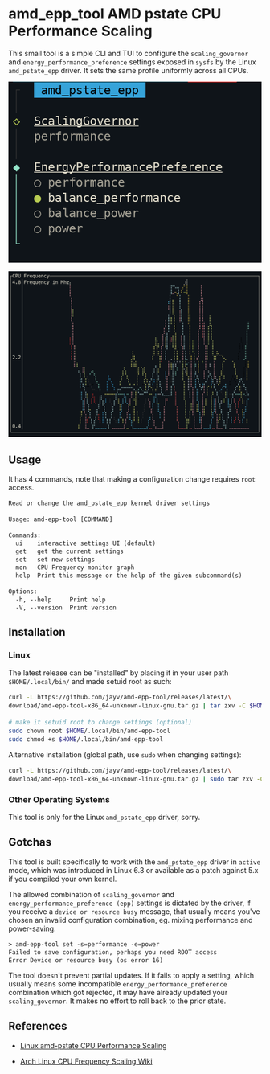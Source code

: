 # amd_epp_tool AMD pstate CPU Performance Scaling

This small tool is a simple CLI and TUI to configure the `scaling_governor` and `energy_performance_preference` settings 
exposed in `sysfs` by the Linux `amd_pstate_epp` driver. It sets the same profile uniformly across all CPUs. 

![TUI example setting](tui.png) 

![TUI CPU Frequency monitor](monitor.png) 

## Usage

It has 4 commands, note that making a configuration change requires `root` access.

```
Read or change the amd_pstate_epp kernel driver settings

Usage: amd-epp-tool [COMMAND]

Commands:
  ui    interactive settings UI (default)
  get   get the current settings
  set   set new settings
  mon   CPU Frequency monitor graph
  help  Print this message or the help of the given subcommand(s)

Options:
  -h, --help     Print help
  -V, --version  Print version
```

## Installation

### Linux

The latest release can be "installed" by placing it in your user path `$HOME/.local/bin/` and made setuid root as such:

```bash
curl -L https://github.com/jayv/amd-epp-tool/releases/latest/\
download/amd-epp-tool-x86_64-unknown-linux-gnu.tar.gz | tar zxv -C $HOME/.local/bin/

# make it setuid root to change settings (optional) 
sudo chown root $HOME/.local/bin/amd-epp-tool
sudo chmod +s $HOME/.local/bin/amd-epp-tool
```

Alternative installation (global path, use `sudo` when changing settings):

```bash
curl -L https://github.com/jayv/amd-epp-tool/releases/latest/\
download/amd-epp-tool-x86_64-unknown-linux-gnu.tar.gz | sudo tar zxv -C /usr/local/bin/
```

### Other Operating Systems

This tool is only for the Linux `amd_pstate_epp` driver, sorry.

## Gotchas

This tool is built specifically to work with the `amd_pstate_epp` driver in `active` mode, which was introduced in Linux 6.3 or available as a patch against 5.x if you compiled your own kernel.

The allowed combination of `scaling_governor` and `energy_performance_preference (epp)` settings is dictated by the driver, if you receive a `device or resource busy` message, that usually means you've chosen an invalid configuration combination, eg. mixing performance and power-saving: 
```
> amd-epp-tool set -s=performance -e=power
Failed to save configuration, perhaps you need ROOT access
Error Device or resource busy (os error 16)
```

The tool doesn't prevent partial updates. If it fails to apply a setting, which usually means some incompatible `energy_performance_preference` combination which got rejected, it may have already updated your `scaling_governor`. It makes no effort to roll back to the prior state. 

## References

- [Linux amd-pstate CPU Performance Scaling](https://docs.kernel.org/admin-guide/pm/amd-pstAate.html)

- [Arch Linux CPU Frequency Scaling Wiki](https://wiki.archlinux.org/title/CPU_frequency_scaling) 


